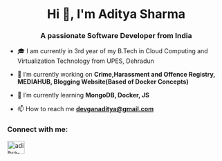 <h1 align="center">Hi 👋, I'm Aditya Sharma</h1>
<h3 align="center">A passionate Software Developer from India</h3>

- 🎓 I am currently in 3rd year of my B.Tech in Cloud Computing and Virtualization Technology from UPES, Dehradun

- 🔭 I’m currently working on **Crime,Harassment and Offence Registry, MEDIAHUB, Blogging Website(Based of Docker Concepts)**

- 🌱 I’m currently learning **MongoDB, Docker, JS**

- 📫 How to reach me **devganaditya@gmail.com**

<h3 align="left">Connect with me:</h3>
<p align="left">
<a href="https://linkedin.com/in/aditya-sharma-641853227" target="blank"><img align="center" src="https://raw.githubusercontent.com/rahuldkjain/github-profile-readme-generator/master/src/images/icons/Social/linked-in-alt.svg" alt="aditya-sharma-641853227" height="30" width="40" /></a>
</p>
